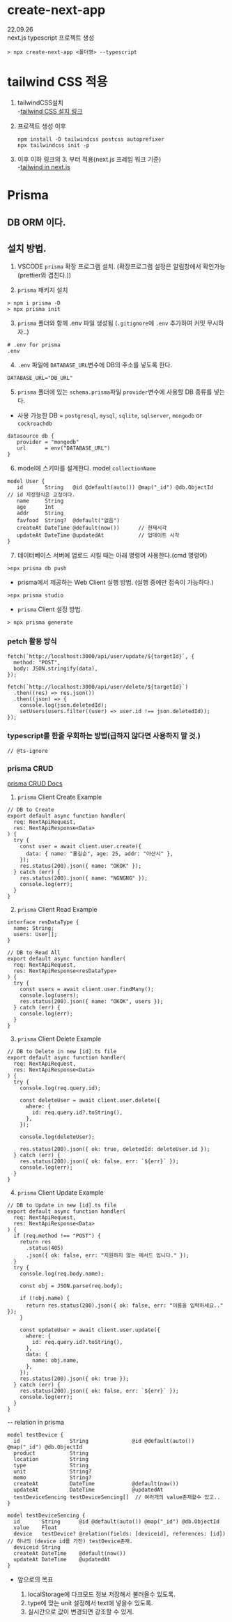 # create-next-app

22.09.26  
next.js typescript 프로젝트 생성

```
> npx create-next-app <폴더명> --typescript
```

# tailwind CSS 적용

1. tailwindCSS설치  
   -[tailwind CSS 설치 링크](https://tailwindcss.com/docs/installation/framework-guides)

2. 프로젝트 생성 이후
   ```
   npm install -D tailwindcss postcss autoprefixer
   npx tailwindcss init -p
   ```
3. 이후 이하 링크의 3. 부터 적용(next.js 프레임 워크 기준)  
   -[tailwind in next.js](https://tailwindcss.com/docs/guides/nextjs)

# Prisma

## DB ORM 이다.

## 설치 방법.

1. VSCODE `prisma` 확장 프로그램 설치. (확장프로그램 설정은 알림창에서 확인가능(prettier와 겹친다.))

2. `prisma` 패키지 설치

```
> npm i prisma -D
> npx prisma init
```

3. `prisma` 폴더와 함께 .env 파일 생성됨 (`.gitignore`에 `.env` 추가하여 커밋 무시하자..)

```
# .env for prisma
.env
```

4. `.env` 파일에 `DATABASE_URL`변수에 DB의 주소를 넣도록 한다.

```
DATABASE_URL="DB_URL"
```

5. `prisma` 폴더에 있는 `schema.prisma`파일 `provider`변수에 사용할 DB 종류를 넣는다.

- 사용 가능한 DB = `postgresql`, `mysql`, `sqlite`, `sqlserver`, `mongodb` or `cockroachdb`

```
datasource db {
   provider = "mongodb"
   url      = env("DATABASE_URL")
}
```

6. model에 스키마를 설계한다. model `collectionName`

```
model User {
   id       String   @id @default(auto()) @map("_id") @db.ObjectId      // id 지정형식은 고정이다.
   name     String
   age      Int
   addr     String
   favfood  String?  @default("없음")
   createAt DateTime @default(now())      // 현재시각
   updateAt DateTime @updatedAt           // 업데이트 시각
}
```

7. 데이터베이스 서버에 업로드 시킬 때는 아래 명령어 사용한다.(cmd 명령어)

```
>npx prisma db push
```

- prisma에서 제공하는 Web Client 실행 방법. (실행 중에만 접속이 가능하다.)

```
>npx prisma studio
```

- `prisma` Client 설정 방법.

```
> npx prisma generate
```

### petch 활용 방식

```
fetch(`http://localhost:3000/api/user/update/${targetId}`, {
  method: "POST",
  body: JSON.stringify(data),
});
```

```
fetch(`http://localhost:3000/api/user/delete/${targetId}`)
  .then((res) => res.json())
  .then((json) => {
    console.log(json.deletedId);
    setUsers(users.filter((user) => user.id !== json.deletedId));
});
```

### typescript를 한줄 우회하는 방법(급하지 않다면 사용하지 말 것.)

```
// @ts-ignore
```

### prisma CRUD

[prisma CRUD Docs](https://www.prisma.io/docs/concepts/components/prisma-client/crud)

1. `prisma` Client Create Example

```
// DB to Create
export default async function handler(
  req: NextApiRequest,
  res: NextApiResponse<Data>
) {
  try {
    const user = await client.user.create({
      data: { name: "홍길순", age: 25, addr: "아산시" },
    });
    res.status(200).json({ name: "OKOK" });
  } catch (err) {
    res.status(200).json({ name: "NGNGNG" });
    console.log(err);
  }
}
```

2. `prisma` Client Read Example

```
interface resDataType {
  name: String;
  users: User[];
}

// DB to Read All
export default async function handler(
  req: NextApiRequest,
  res: NextApiResponse<resDataType>
) {
  try {
    const users = await client.user.findMany();
    console.log(users);
    res.status(200).json({ name: "OKOK", users });
  } catch (err) {
    console.log(err);
  }
}
```

3. `prisma` Client Delete Example

```
// DB to Delete in new [id].ts file
export default async function handler(
  req: NextApiRequest,
  res: NextApiResponse<Data>
) {
  try {
    console.log(req.query.id);

    const deleteUser = await client.user.delete({
      where: {
        id: req.query.id?.toString(),
      },
    });

    console.log(deleteUser);

    res.status(200).json({ ok: true, deletedId: deleteUser.id });
  } catch (err) {
    res.status(200).json({ ok: false, err: `${err}` });
    console.log(err);
  }
}
```

4. `prisma` Client Update Example

```
// DB to Update in new [id].ts file
export default async function handler(
  req: NextApiRequest,
  res: NextApiResponse<Data>
) {
  if (req.method !== "POST") {
    return res
      .status(405)
      .json({ ok: false, err: "지원하지 않는 메서드 입니다." });
  }
  try {
    console.log(req.body.name);

    const obj = JSON.parse(req.body);

    if (!obj.name) {
      return res.status(200).json({ ok: false, err: "이름을 입력하세요.." });
    }

    const updateUser = await client.user.update({
      where: {
        id: req.query.id?.toString(),
      },
      data: {
        name: obj.name,
      },
    });
    res.status(200).json({ ok: true });
  } catch (err) {
    res.status(200).json({ ok: false, err: `${err}` });
    console.log(err);
  }
}
```

-- relation in prisma

```
model testDevice {
  id                String              @id @default(auto()) @map("_id") @db.ObjectId
  product           String
  location          String
  type              String
  unit              String?
  memo              String?
  createAt          DateTime            @default(now())
  updateAt          DateTime            @updatedAt
  testDeviceSencing testDeviceSencing[]  // 여러개의 value존재할수 있고..
}

model testDeviceSencing {
  id       String      @id @default(auto()) @map("_id") @db.ObjectId
  value    Float
  device   testDevice? @relation(fields: [deviceid], references: [id]) // 하나의 (device id를 가진) testDevice존재.
  deviceid String
  createAt DateTime    @default(now())
  updateAt DateTime    @updatedAt
}

```

- 앞으로의 목표

  1. localStorage에 다크모드 정보 저장해서 불러올수 있도록.
  2. type에 맞는 unit 설정해서 text에 넣을수 있도록.
  3. 실시간으로 값이 변경되면 강조할 수 있게.
